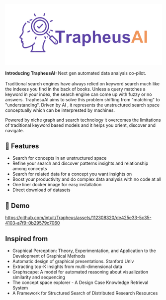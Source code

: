 <p align="center"><img src="logo/TrapheusAILogo.png"></p>

<p id="description"><b>Introducing TrapheusAI:</b> Next gen automated data analysis co-pilot. <br/> <br/>
Traditional search engines have always relied on keyword search much like the indexes you find in the back of books. 
Unless a query matches a keyword in your index, the search engine can come up with fuzzy or no answers. TraphesuAI aims to solve
this problem shifting from "matching" to "understanding". Driven by AI , it represents the unstructured search space 
conceptually which can be interprested by machines. 

Powered by niche graph and search technology it overcomes the limitations of traditional keyword based models and it helps
you orient, discover and navigate.
</p>


<h2>🧐 Features</h2>

*   Search for concepts in an unstructured space
*   Refine your search and discover patterns insights and relationship among concepts
*   Search for related data for a concept you want insights on
*   Boost your productivity and do complex data analysis with no code at all
*   One liner docker image for easy installation
*   Direct download of datasets 

<h2>🚀 Demo</h2>

https://github.com/intuit/Trapheus/assets/112308320/de425e33-5c35-4103-a7f9-0b29579c7060

<h2> Inspired from </h2>

* Graphical Perception: Theory, Experimentation, and Application to the Development of Graphical Methods 
* Automatic design of graphical presentations. Stanford Univ 
* Extracting top-K insights from multi-dimensional data 
* Graphscape: A model for automated reasoning about visualization similarity and sequencing
* The concept space explorer - A Design Case Knowledge Retrieval System
* A Framework for Structured Search of Distributed Research Resources
